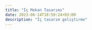 ```yaml
---
title: "İç Mekan Tasarımı"
date: 2023-06-14T18:59:24+03:00
description: "İç tasarım geliştirme"
---
```

